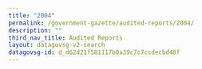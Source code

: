 ```yaml
---
title: "2004"
permalink: /government-gazette/audited-reports/2004/
description: ""
third_nav_title: Audited Reports
layout: datagovsg-v2-search
datagovsg-id: d_d62d21f581117b0a39c7c7ccdecbd48f
---
```

